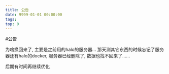 ```yaml
---
title: 公告
date: 9999-01-01 00:00:00
tags:
top: 0
---
```


#公告

为啥换回来了, 主要是之前用的halo的服务器...  那天测其它东西的时候忘记了服务器还有halo的docker, 服务器已经删除了, 数据也找不回来了......

后期有时间再继续优化
